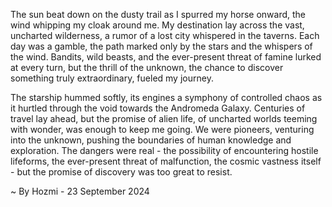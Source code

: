 
The sun beat down on the dusty trail as I spurred my horse onward, the wind whipping my cloak around me. My destination lay across the vast, uncharted wilderness, a rumor of a lost city whispered in the taverns. Each day was a gamble, the path marked only by the stars and the whispers of the wind. Bandits, wild beasts, and the ever-present threat of famine lurked at every turn, but the thrill of the unknown, the chance to discover something truly extraordinary, fueled my journey. 

The starship hummed softly, its engines a symphony of controlled chaos as it hurtled through the void towards the Andromeda Galaxy. Centuries of travel lay ahead, but the promise of alien life, of uncharted worlds teeming with wonder, was enough to keep me going. We were pioneers, venturing into the unknown, pushing the boundaries of human knowledge and exploration. The dangers were real - the possibility of encountering hostile lifeforms, the ever-present threat of malfunction, the cosmic vastness itself - but the promise of discovery was too great to resist. 

~ By Hozmi - 23 September 2024
